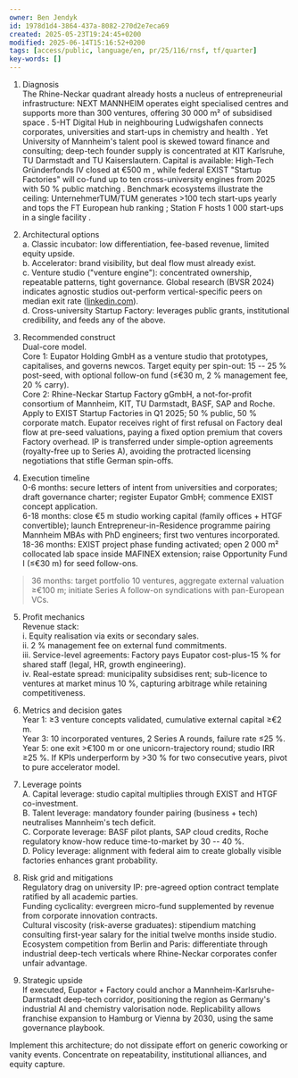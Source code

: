 ```yaml
---
owner: Ben Jendyk
id: 1978d1d4-3864-437a-8082-270d2e7eca69
created: 2025-05-23T19:24:45+0200
modified: 2025-06-14T15:16:52+0200
tags: [access/public, language/en, pr/25/116/rnsf, tf/quarter]
key-words: []
---
```


1. Diagnosis  
The Rhine-Neckar quadrant already hosts a nucleus of entrepreneurial infrastructure: NEXT MANNHEIM operates eight specialised centres and supports more than 300 ventures, offering 30 000 m² of subsidised space . 5-HT Digital Hub in neighbouring Ludwigshafen connects corporates, universities and start-ups in chemistry and health . Yet University of Mannheim's talent pool is skewed toward finance and consulting; deep-tech founder supply is concentrated at KIT Karlsruhe, TU Darmstadt and TU Kaiserslautern. Capital is available: High-Tech Gründerfonds IV closed at €500 m , while federal EXIST "Startup Factories" will co-fund up to ten cross-university engines from 2025 with 50 % public matching . Benchmark ecosystems illustrate the ceiling: UnternehmerTUM/TUM generates >100 tech start-ups yearly and tops the FT European hub ranking ; Station F hosts 1 000 start-ups in a single facility .

2. Architectural options  
a. Classic incubator: low differentiation, fee-based revenue, limited equity upside.  
b. Accelerator: brand visibility, but deal flow must already exist.  
c. Venture studio ("venture engine"): concentrated ownership, repeatable patterns, tight governance. Global research (BVSR 2024) indicates agnostic studios out-perform vertical-specific peers on median exit rate ([linkedin.com](https://www.linkedin.com/pulse/summarizing-2024-venture-studio-research-peter-zwyssig-b0vwf)).  
d. Cross-university Startup Factory: leverages public grants, institutional credibility, and feeds any of the above.

3. Recommended construct  
Dual-core model.  
Core 1: Eupator Holding GmbH as a venture studio that prototypes, capitalises, and governs newcos. Target equity per spin-out: 15 -- 25 % post-seed, with optional follow-on fund (≤€30 m, 2 % management fee, 20 % carry).  
Core 2: Rhine-Neckar Startup Factory gGmbH, a not-for-profit consortium of Mannheim, KIT, TU Darmstadt, BASF, SAP and Roche. Apply to EXIST Startup Factories in Q1 2025; 50 % public, 50 % corporate match. Eupator receives right of first refusal on Factory deal flow at pre-seed valuations, paying a fixed option premium that covers Factory overhead. IP is transferred under simple-option agreements (royalty-free up to Series A), avoiding the protracted licensing negotiations that stifle German spin-offs.

4. Execution timeline  
0-6 months: secure letters of intent from universities and corporates; draft governance charter; register Eupator GmbH; commence EXIST concept application.  
6-18 months: close €5 m studio working capital (family offices + HTGF convertible); launch Entrepreneur-in-Residence programme pairing Mannheim MBAs with PhD engineers; first two ventures incorporated.  
18-36 months: EXIST project phase funding activated; open 2 000 m² collocated lab space inside MAFINEX extension; raise Opportunity Fund I (≤€30 m) for seed follow-ons.

> 36 months: target portfolio 10 ventures, aggregate external valuation ≥€100 m; initiate Series A follow-on syndications with pan-European VCs.

5. Profit mechanics  
Revenue stack:  
i. Equity realisation via exits or secondary sales.  
ii. 2 % management fee on external fund commitments.  
iii. Service-level agreements: Factory pays Eupator cost-plus-15 % for shared staff (legal, HR, growth engineering).  
iv. Real-estate spread: municipality subsidises rent; sub-licence to ventures at market minus 10 %, capturing arbitrage while retaining competitiveness.

6. Metrics and decision gates  
Year 1: ≥3 venture concepts validated, cumulative external capital ≥€2 m.  
Year 3: 10 incorporated ventures, 2 Series A rounds, failure rate ≤25 %.  
Year 5: one exit >€100 m or one unicorn-trajectory round; studio IRR ≥25 %. If KPIs underperform by >30 % for two consecutive years, pivot to pure accelerator model.

7. Leverage points  
A. Capital leverage: studio capital multiplies through EXIST and HTGF co-investment.  
B. Talent leverage: mandatory founder pairing (business + tech) neutralises Mannheim's tech deficit.  
C. Corporate leverage: BASF pilot plants, SAP cloud credits, Roche regulatory know-how reduce time-to-market by 30 -- 40 %.  
D. Policy leverage: alignment with federal aim to create globally visible factories enhances grant probability.

8. Risk grid and mitigations  
Regulatory drag on university IP: pre-agreed option contract template ratified by all academic parties.  
Funding cyclicality: evergreen micro-fund supplemented by revenue from corporate innovation contracts.  
Cultural viscosity (risk-averse graduates): stipendium matching consulting first-year salary for the initial twelve months inside studio.  
Ecosystem competition from Berlin and Paris: differentiate through industrial deep-tech verticals where Rhine-Neckar corporates confer unfair advantage.

9. Strategic upside  
If executed, Eupator + Factory could anchor a Mannheim-Karlsruhe-Darmstadt deep-tech corridor, positioning the region as Germany's industrial AI and chemistry valorisation node. Replicability allows franchise expansion to Hamburg or Vienna by 2030, using the same governance playbook.

Implement this architecture; do not dissipate effort on generic coworking or vanity events. Concentrate on repeatability, institutional alliances, and equity capture.